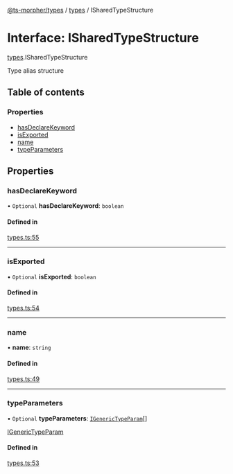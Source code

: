 [@ts-morpher/types](../README.md) / [types](../modules/types.md) / ISharedTypeStructure

# Interface: ISharedTypeStructure

[types](../modules/types.md).ISharedTypeStructure

Type alias structure

## Table of contents

### Properties

- [hasDeclareKeyword](types.ISharedTypeStructure.md#hasdeclarekeyword)
- [isExported](types.ISharedTypeStructure.md#isexported)
- [name](types.ISharedTypeStructure.md#name)
- [typeParameters](types.ISharedTypeStructure.md#typeparameters)

## Properties

### hasDeclareKeyword

• `Optional` **hasDeclareKeyword**: `boolean`

#### Defined in

[types.ts:55](https://github.com/linbudu599/morpher/blob/43a898f/packages/types/src/types.ts#L55)

___

### isExported

• `Optional` **isExported**: `boolean`

#### Defined in

[types.ts:54](https://github.com/linbudu599/morpher/blob/43a898f/packages/types/src/types.ts#L54)

___

### name

• **name**: `string`

#### Defined in

[types.ts:49](https://github.com/linbudu599/morpher/blob/43a898f/packages/types/src/types.ts#L49)

___

### typeParameters

• `Optional` **typeParameters**: [`IGenericTypeParam`](types.IGenericTypeParam.md)[]

[IGenericTypeParam](types.IGenericTypeParam.md)

#### Defined in

[types.ts:53](https://github.com/linbudu599/morpher/blob/43a898f/packages/types/src/types.ts#L53)
